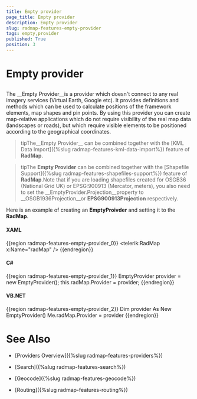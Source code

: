```yaml
---
title: Empty provider
page_title: Empty provider
description: Empty provider
slug: radmap-features-empty-provider
tags: empty,provider
published: True
position: 3
---
```


# Empty provider



## 

The __Empty Provider__is a provider which doesn't connect to any real imagery services (Virtual Earth, Google etc). It provides definitions and methods which can be used to calculate positions of the framework elements, map shapes and pin points. By using this provider you can create map-relative applications which do not require visibility of the real map data (landscapes or roads), but which require visible elements to be positioned according to the geographical coordinates.

>tipThe__Empty Provider__ can be combined together with the [KML Data Import]({%slug radmap-features-kml-data-import%}) feature of __RadMap__.

>tipThe __Empty Provider__ can be combined together with the [Shapefile Support]({%slug radmap-features-shapefiles-support%}) feature of __RadMap__.Note that if you are loading shapefiles created for OSGB36 (National Grid UK) or EPSG:900913 (Mercator, meters), you also need to set the __EmptyProvider.Projection__property to __OSGB1936Projection__or __EPSG900913Projection__ respectively.

Here is an example of creating an __EmptyProivder__ and setting it to the __RadMap__.

#### __XAML__

{{region radmap-features-empty-provider_0}}
	<telerik:RadMap x:Name="radMap" />
	{{endregion}}



#### __C#__

{{region radmap-features-empty-provider_1}}
	EmptyProvider provider = new EmptyProvider();
	this.radMap.Provider = provider;
	{{endregion}}



#### __VB.NET__

{{region radmap-features-empty-provider_2}}
	Dim provider As New EmptyProvider()
	Me.radMap.Provider = provider
	{{endregion}}



# See Also

 * [Providers Overview]({%slug radmap-features-providers%})

 * [Search]({%slug radmap-features-search%})

 * [Geocode]({%slug radmap-features-geocode%})

 * [Routing]({%slug radmap-features-routing%})
